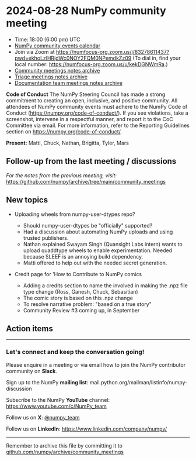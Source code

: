 # 2024-08-28 NumPy community meeting

- Time: 18:00 (6:00 pm) UTC
- [NumPy community events calendar](https://scientific-python.org/calendars/)
- Join via Zoom at https://numfocus-org.zoom.us/j/83278611437?pwd=ekhoLzlHRjdWc0NOY2FQM0NPemdkZz09 (To dial in, find your local number: https://numfocus-org.zoom.us/u/kekDGNWmRa.)
- [Community meetings notes archive](https://github.com/numpy/archive/tree/main/community_meetings)
- [Triage meetings notes archive](https://github.com/numpy/archive/tree/master/triage_meetings)
- [Documentation team meetings notes archive](https://github.com/numpy/archive/tree/main/docs_team_meetings)

**Code of Conduct**
The NumPy Steering Council has made a strong commitment to creating an open, inclusive, and positive community. 
All attendees of NumPy community events must adhere to the NumPy Code of Conduct (https://numpy.org/code-of-conduct/). 
If you see violations, take a screenshot, intervene in a respectful manner, and report it to the CoC Committee via email. For more information, refer to the Reporting Guidelines section on https://numpy.org/code-of-conduct/.

**Present:** Matti, Chuck, Nathan, Brigitta, Tyler, Mars

## Follow-up from the last meeting / discussions

_For the notes from the previous meeting, visit:_ https://github.com/numpy/archive/tree/main/community_meetings 



## New topics

- Uploading wheels from numpy-user-dtypes repo?
    - Should numpy-user-dtypes be "officially" supported?
    - Had a discussion about automating NumPy uploads and using trusted publishers.
    - Nathan explained Swayam Singh (Quansight Labs intern) wants to upload quaddtype wheels to enable experimentation. Needed because SLEEF is an annoying build dependency.
    - Matti offered to help out with the needed secret generation.

- Credit page for 'How to Contribute to NumPy comics
    - Adding a credits section to name the involved in making the .npz file type change (Ross, Ganesh, Chuck, Sebasitian)
    - The comic story is based on this .npz change
    - To resolve narrative problem: "based on a true story"
    - Community Review #3 coming up, in September

## Action items



---

### Let's connect and keep the conversation going!
Please enquire in a meeting or via email how to join the NumPy contributor community on **Slack**.

Sign up to the NumPy **mailing list**: mail.python.org/mailman/listinfo/numpy-discussion

Subscribe to the NumPy **YouTube** channel: https://www.youtube.com/c/NumPy_team

Follow us on **X**: [@numpy_team](https://twitter.com/numpy_team)

Follow us on **LinkedIn**: https://www.linkedin.com/company/numpy/

---
Remember to archive this file by committing it to [github.com/numpy/archive/community_meetings](https://github.com/numpy/archive/tree/main/community_meetings)

